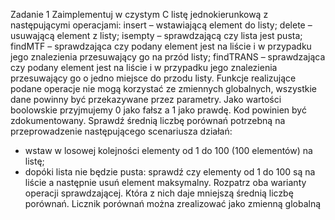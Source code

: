Zadanie 1 Zaimplementuj w czystym C listę jednokierunkową z następującymi operacjami: 
insert – wstawiającą element do listy; 
delete – usuwającą element z listy; 
isempty – sprawdzającą czy lista jest pusta; 
findMTF – sprawdzająca czy podany element jest na liście i w przypadku jego znalezienia przesuwający go na przód listy; 
findTRANS – sprawdzająca czy podany element jest na liście i w przypadku jego znalezienia przesuwający go o jedno miejsce do przodu listy. 
Funkcje realizujące podane operacje nie mogą korzystać ze zmiennych globalnych, wszystkie dane powinny być przekazywane przez parametry. 
Jako wartości boolowskie przyjmujemy 0 jako fałsz a 1 jako prawdę. Kod powinien być zdokumentowany. 
Sprawdź średnią liczbę porównań potrzebną na przeprowadzenie następującego scenariusza działań: 
- wstaw w losowej kolejności elementy od 1 do 100 (100 elementów) na listę; 
- dopóki lista nie będzie pusta: sprawdź czy elementy od 1 do 100 są na liście a następnie usuń element maksymalny. 
Rozpatrz oba warianty operacji sprawdzającej. Która z nich daje mniejszą średnią liczbę porównań. 
Licznik porównań można zrealizować jako zmienną globalną
